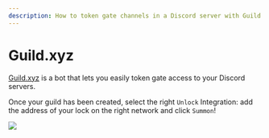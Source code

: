 ```yaml
---
description: How to token gate channels in a Discord server with Guild and Unlock
---
```


# Guild.xyz

[Guild.xyz](https://guild.xyz) is a bot that lets you easily token gate access to your Discord servers.

Once your guild has been created, select the right `Unlock` Integration: add the address of your lock on the right network and click `Summon`!

![](https://unlock-protocol.com/images/blog/guildxyz-launch/unlock-protocol-guildxyz.gif)



